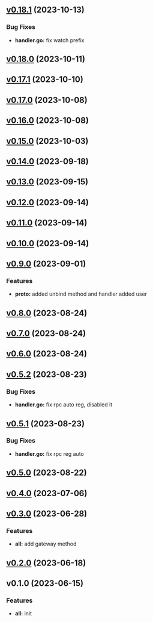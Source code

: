 
<a name="v0.18.1"></a>
## [v0.18.1](https://8.140.161.172/wangsb/wgateway/compare/v0.18.0...v0.18.1) (2023-10-13)

### Bug Fixes

* **handler.go:** fix watch prefix


<a name="v0.18.0"></a>
## [v0.18.0](https://8.140.161.172/wangsb/wgateway/compare/v0.17.1...v0.18.0) (2023-10-11)


<a name="v0.17.1"></a>
## [v0.17.1](https://8.140.161.172/wangsb/wgateway/compare/v0.17.0...v0.17.1) (2023-10-10)


<a name="v0.17.0"></a>
## [v0.17.0](https://8.140.161.172/wangsb/wgateway/compare/v0.16.0...v0.17.0) (2023-10-08)


<a name="v0.16.0"></a>
## [v0.16.0](https://8.140.161.172/wangsb/wgateway/compare/v0.15.0...v0.16.0) (2023-10-08)


<a name="v0.15.0"></a>
## [v0.15.0](https://8.140.161.172/wangsb/wgateway/compare/v0.14.0...v0.15.0) (2023-10-03)


<a name="v0.14.0"></a>
## [v0.14.0](https://8.140.161.172/wangsb/wgateway/compare/v0.13.0...v0.14.0) (2023-09-18)


<a name="v0.13.0"></a>
## [v0.13.0](https://8.140.161.172/wangsb/wgateway/compare/v0.12.0...v0.13.0) (2023-09-15)


<a name="v0.12.0"></a>
## [v0.12.0](https://8.140.161.172/wangsb/wgateway/compare/v0.11.0...v0.12.0) (2023-09-14)


<a name="v0.11.0"></a>
## [v0.11.0](https://8.140.161.172/wangsb/wgateway/compare/v0.10.0...v0.11.0) (2023-09-14)


<a name="v0.10.0"></a>
## [v0.10.0](https://8.140.161.172/wangsb/wgateway/compare/v0.9.0...v0.10.0) (2023-09-14)


<a name="v0.9.0"></a>
## [v0.9.0](https://8.140.161.172/wangsb/wgateway/compare/v0.8.0...v0.9.0) (2023-09-01)

### Features

* **proto:** added unbind method and handler added user


<a name="v0.8.0"></a>
## [v0.8.0](https://8.140.161.172/wangsb/wgateway/compare/v0.7.0...v0.8.0) (2023-08-24)


<a name="v0.7.0"></a>
## [v0.7.0](https://8.140.161.172/wangsb/wgateway/compare/v0.6.0...v0.7.0) (2023-08-24)


<a name="v0.6.0"></a>
## [v0.6.0](https://8.140.161.172/wangsb/wgateway/compare/v0.5.2...v0.6.0) (2023-08-24)


<a name="v0.5.2"></a>
## [v0.5.2](https://8.140.161.172/wangsb/wgateway/compare/v0.5.1...v0.5.2) (2023-08-23)

### Bug Fixes

* **handler.go:** fix rpc auto reg, disabled it


<a name="v0.5.1"></a>
## [v0.5.1](https://8.140.161.172/wangsb/wgateway/compare/v0.5.0...v0.5.1) (2023-08-23)

### Bug Fixes

* **handler.go:** fix rpc reg auto


<a name="v0.5.0"></a>
## [v0.5.0](https://8.140.161.172/wangsb/wgateway/compare/v0.4.0...v0.5.0) (2023-08-22)


<a name="v0.4.0"></a>
## [v0.4.0](https://8.140.161.172/wangsb/wgateway/compare/v0.3.0...v0.4.0) (2023-07-06)


<a name="v0.3.0"></a>
## [v0.3.0](https://8.140.161.172/wangsb/wgateway/compare/v0.2.0...v0.3.0) (2023-06-28)

### Features

* **all:** add gateway method


<a name="v0.2.0"></a>
## [v0.2.0](https://8.140.161.172/wangsb/wgateway/compare/v0.1.0...v0.2.0) (2023-06-18)


<a name="v0.1.0"></a>
## v0.1.0 (2023-06-15)

### Features

* **all:** init

